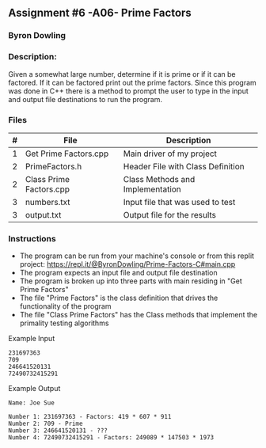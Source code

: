 ## Assignment #6 -A06- Prime Factors
### Byron Dowling
### Description:

Given a somewhat large number, determine if it is prime or if it can be factored. If it can be factored print out the prime factors. Since this program was done in C++ there is a method to prompt the user to type in the input and output file destinations to run the program.

### Files

|   #   | File                    | Description                                        |
| :---: | ----------------------- | -------------------------------------------------- |
|   1   | Get Prime Factors.cpp   | Main driver of my project                          |
|   2   | PrimeFactors.h          | Header File with Class Definition                  |
|   2   | Class Prime Factors.cpp | Class Methods and Implementation                   |
|   3   | numbers.txt             | Input file that was used to test                   |
|   3   | output.txt              | Output file for the results                        |


### Instructions

- The program can be run from your machine's console or from this replit project: https://repl.it/@ByronDowling/Prime-Factors-C#main.cpp
- The program expects an input file and output file destination
- The program is broken up into three parts with main residing in "Get Prime Factors"
- The file "Prime Factors" is the class definition that drives the functionality of the program
- The file "Class Prime Factors" has the Class methods that implement the primality testing algorithms

Example Input
```
231697363
709
246641520131
72490732415291
```

Example Output
```
Name: Joe Sue

Number 1: 231697363 - Factors: 419 * 607 * 911
Number 2: 709 - Prime
Number 3: 246641520131 - ???
Number 4: 72490732415291 - Factors: 249089 * 147503 * 1973
```
